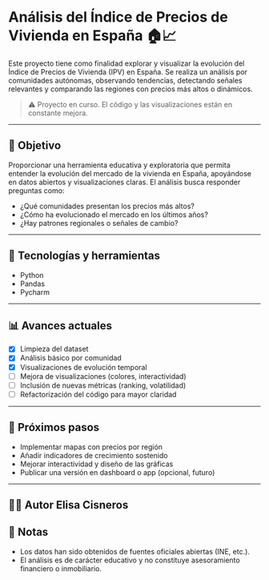 # Análisis del Índice de Precios de Vivienda en España 🏠📈

Este proyecto tiene como finalidad explorar y visualizar la evolución del Índice de Precios de Vivienda (IPV) en España.
Se realiza un análisis por comunidades autónomas, observando tendencias, detectando señales relevantes y comparando las regiones con precios más altos o dinámicos.

> ⚠ Proyecto en curso. El código y las visualizaciones están en constante mejora.

---

## 🎯 Objetivo

Proporcionar una herramienta educativa y exploratoria que permita entender la evolución del mercado de la vivienda en España, apoyándose en datos abiertos y visualizaciones claras. 
El análisis busca responder preguntas como:

- ¿Qué comunidades presentan los precios más altos?
- ¿Cómo ha evolucionado el mercado en los últimos años?
- ¿Hay patrones regionales o señales de cambio?

---

## 🔧 Tecnologías y herramientas

- Python
- Pandas
- Pycharm

---

## 📊 Avances actuales

- [x] Limpieza del dataset
- [x] Análisis básico por comunidad
- [x] Visualizaciones de evolución temporal
- [ ] Mejora de visualizaciones (colores, interactividad)
- [ ] Inclusión de nuevas métricas (ranking, volatilidad)
- [ ] Refactorización del código para mayor claridad

---

## 🚀 Próximos pasos

- Implementar mapas con precios por región
- Añadir indicadores de crecimiento sostenido
- Mejorar interactividad y diseño de las gráficas
- Publicar una versión en dashboard o app (opcional, futuro)

---

## 🧑‍💻 Autor Elisa Cisneros
## 📌 Notas

- Los datos han sido obtenidos de fuentes oficiales abiertas (INE, etc.).  
- El análisis es de carácter educativo y no constituye asesoramiento financiero o inmobiliario.
